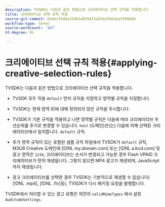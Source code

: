 ```yaml
---
description: TVSDK는 다음과 같은 방법으로 크리에이티브 선택 규칙을 적용합니다
title: 크리에이티브 선택 규칙 적용
source-git-commit: 02ebc3548a254b2a6554f1ab34afbb3ea5f09bb8
workflow-type: tm+mt
source-wordcount: '167'
ht-degree: 0%

---
```


# 크리에이티브 선택 규칙 적용{#applying-creative-selection-rules}

TVSDK는 다음과 같은 방법으로 크리에이티브 선택 규칙을 적용합니다.

* TVSDK 모두 적용 `default` 먼저 규칙을 지정하고 영역별 규칙을 지정합니다.
* TVSDK는 현재 영역 ID에 대해 정의되지 않은 규칙을 무시합니다.
* TVSDK가 기본 규칙을 적용하고 나면 영역별 규칙은 다음에 따라 크리에이티브 우선순위를 추가로 변경할 수 있습니다. `host` (도메인)은(는) 다음에 의해 선택된 크리에이티브에서 일치합니다. `default` 규칙.

* 추가 영역 규칙이 있는 포함된 샘플 규칙 파일에서 TVSDK가 `default` 규칙, M3U8 Creative 도메인에 [!DNL my.domain.com] 또는 [!DNL a.bcd.com] 및 광고 영역은 `1234`, 크리에이티브는 순서가 변경되고 가능한 경우 Flash VPAID 크리에이티브가 먼저 재생됩니다. 그렇지 않으면 MP4 광고가 재생되며, JavaScript까지 재생됩니다.

* 광고 크리에이티브를 선택한 경우 TVSDK는 기본적으로 재생할 수 없습니다( [!DNL .mp4], [!DNL .flv]등), TVSDK가 다시 패키징 요청을 발행합니다.

TVSDK에서 처리할 수 있는 광고 유형은 여전히 `validMimeTypes` 에서 설정 `AuditudeSettings`.
